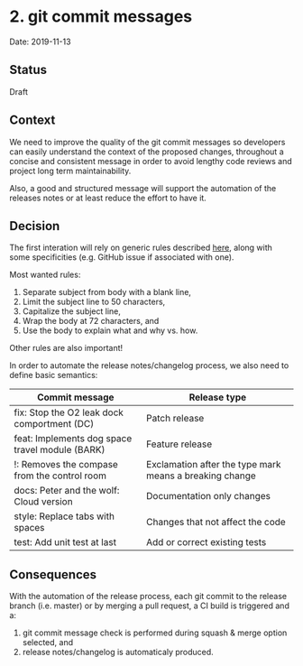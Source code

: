 # 2. git commit messages

Date: 2019-11-13

## Status

Draft

## Context

We need to improve the quality of the git commit
messages so developers can easily understand the
context of the proposed changes, throughout a concise and consistent message in order to avoid
lengthy code reviews and project long term maintainability.

Also, a good and structured message will support the automation of the releases notes or at least
reduce the effort to have it.

## Decision

The first interation will rely on generic rules described
[here](https://chris.beams.io/posts/git-commit/), along with some specificities (e.g. GitHub issue
if associated with one).

Most wanted rules:

1. Separate subject from body with a blank line,
2. Limit the subject line to 50 characters,
3. Capitalize the subject line,
4. Wrap the body at 72 characters, and
5. Use the body to explain what and why vs. how.

Other rules are also important!

In order to automate the release notes/changelog process, we also need to define basic semantics:

| Commit message                                           | Release type                                            |
|----------------------------------------------------------|-------------------------------------------------------- |
| fix: Stop the O2 leak dock comportment (DC)              | Patch release                                           |
| feat: Implements dog space travel module (BARK)          | Feature release                                         |
| <type>!: Removes the compase from the control room       | Exclamation after the type mark means a breaking change |
| docs: Peter and the wolf: Cloud version                  | Documentation only changes                              |
| style: Replace tabs with spaces                          | Changes that not affect the code                        |
| test: Add unit test at last                              | Add or correct existing tests                           |

## Consequences

With the automation of the release process, each git commit to the release branch (i.e. master) or
by merging a pull request, a CI build is triggered and a:

1. git commit message check is performed during squash & merge option selected, and
2. release notes/changelog is automaticaly produced.